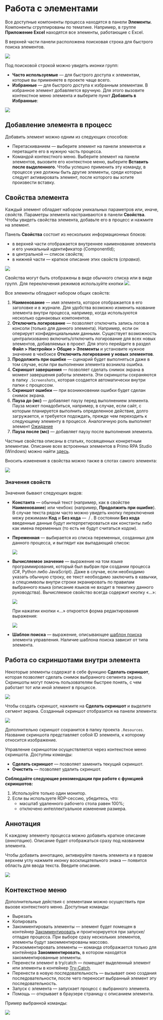 # Работа с элементами

Все доступные компоненты процесса находятся в панели **Элементы**. Компоненты сгруппированы по тематике. Например, в группе **Приложение Excel** находятся все элементы, работающие с Excel.

В верхней части панели расположена поисковая строка для быстрого поиска элементов.

![](<../../.gitbook/assets/image (887).png>)

Под поисковой строкой можно увидеть иконки групп:

* **Часто используемые** — для быстрого доступа к элементам, которые вы применяете в проекте чаще всего.
* **Избранные** — для быстрого доступа к избранным элементам. В избранное элемент добавляется вручную. Для этого вызовите контекстное меню элемента и выберите пункт **Добавить в Избранные**:

![](<../../.gitbook/assets/image (947).png>)

## Добавление элемента в процесс

Добавить элемент можно одним из следующих способов:
* Перетаскиванием — выберите элемент на панели элементов и перетащите его в нужную часть процесса.
* Командой контекстного меню. Выберите элемент на панели элементов, вызовите его контекстное меню, выберите **Вставить после выделенного**. Чтобы успешно применить эту команду, в процессе уже должны быть другие элементы, среди которых следует активировать элемент, после которого вы хотите произвести вставку.


## Свойства элемента

Каждый элемент обладает набором уникальных параметров или, иначе, *свойств*. Параметры элемента настраиваются в панели **Свойства**. Чтобы увидеть свойства элемента, добавьте его в процесс и нажмите на элемент.

Панель **Свойства** состоит из нескольких информационных блоков:
* в верхней части отображается внутреннее наименование элемента и его уникальный идентификатор (ComponentId);
* в центральной — список свойств;
* в нижней части — краткое описание этих свойств (*справка*).

![](<../../.gitbook/assets/0 (173).png>)

Свойства могут быть отображены в виде обычного списка или в виде групп. Для переключения режимов используйте кнопки ![](<../../.gitbook/assets/1 (124).png>).

Все элементы обладают набором общих свойств:

1. **Наименование** — имя элемента, которое отображается в его заголовке и в журнале. Для удобства возможно изменить название элемента внутри процесса, например, когда используются несколько одинаковых компонентов.
1. **Отключить логирование** — позволяет отключить запись логов в консоли (только для данного элемента). Например, если он оперирует конфиденциальными данными. Существует возможность централизованно включить/отключить логирование для всех новых элементов, добавляемых в проект. Для этого перейдите в раздел **Файл > Настройки > Общие > Элементы** и установите нужное значение в чекбоксе **Отключить логирование у новых элементов**.
1. **Продолжить при ошибке** — сценарий будет выполняться даже в том случае, если при выполнении элемента возникла ошибка.
1. **Скриншот завершения** — позволяет сделать снимок экрана в момент завершения работы элемента. Эти скриншоты сохраняются в папку `.Screenshots`, которая создается автоматически внутри папки с процессом.
1. **Скриншот ошибки** — при возникновении ошибки будет сделан снимок экрана.
1. **Пауза до (мс)** — добавляет паузу перед выполнением элемента. Пауза может понадобиться, например, в случае, если сайт, с которым планируется выполнить определенное действие, долго загружается, и требуется подождать, прежде чем переходить к следующему элементу в процессе. Аналогичную роль выполняет элемент [Ожидание](https://docs.primo-rpa.ru/primo-rpa/g_elements/el_basic/els_logic/el_logic_wait)
1. **Пауза после (мс)** — добавляет паузу после выполнения элемента.

Частные свойства описаны в статьях, посвященных конкретным элементам. Описание всех встроенных элементов в Primo RPA Studio (Windows) можно найти [здесь](https://docs.primo-rpa.ru/primo-rpa/g_elements/el_basic). 

Вносить изменения в свойства можно также в слотах самого элемента:

![](<../../.gitbook/assets/2 (10).png>)


### Значения свойств

Значения бывают следующих видов:

* **Константа** — обычный текст (например, как в свойстве **Наименование**) или чекбокс (например, **Продолжить при ошибке**). В случае текста рядом часто можно увидеть кнопку переключения межу режимами **Код** и **Без кода** — <img src="../../.gitbook/assets/image (803).png" alt="" data-size="line"> / <img src="../../.gitbook/assets/image (916).png" alt="" data-size="line">. В состоянии **Без кода** введенные данные будут интерпретироваться как константы либо как имена переменных (то есть не будут считаться кодом).
* **Переменная** — выбирается из списка переменных, созданных для данного процесса, и выглядит как выпадающий список:

   ![](<../../.gitbook/assets/3 (7).png>)

* **Вычисляемое значение** — выражение на том языке программирования, который был выбран при создании процесса (C#, Python либо JavaScript). Даже в случае, если необходимо указать обычную строку, ее текст необходимо заключить в кавычки, а спецсимволы внутри строки экранировать по правилам выбранного языка (описание языков не входит в тематику данного руководства). Вычисляемое свойство всегда содержит кнопку «…»:

    ![](<../../.gitbook/assets/4 (5).png>)

    При нажатии кнопки «…» откроется форма редактирования выражения:

    ![](<../../.gitbook/assets/001 (19).png>)
* **Шаблон поиска** — выражение, описывающее [шаблон поиска](https://docs.primo-rpa.ru/primo-rpa/primo-studio/process/searchpatterns) элемента управления. Наличие шаблона поиска зависит от типа элемента.

## Работа со скриншотами внутри элемента

Некоторые элементы содержат в себе функцию **Сделать скриншот**, которая позволяет сделать снимок выбранного сегмента экрана. Скриншоты могут помочь пользователям быстрее понять, с чем работает тот или иной элемент в процессе.

![](<../../.gitbook/assets/6 (7).png>)

Чтобы создать скриншот, нажмите на **Сделать скриншот** и выделите сегмент экрана. Созданный скриншот отобразится на панели элемента:

![](<../../.gitbook/assets/7 (1).png>)

Дополнительно скриншот сохранится в папку проекта `.Resources`. Название скриншота представляет собой ID элемента, к которому относится изображение.
 
Управление скриншотом осуществляется через контекстное меню скриншота. Доступны команды:
* **Сделать скриншот** — позволяет заменить текущий скриншот.
* **Очистить** — позволяет удалить скриншот.

**Соблюдайте следующие рекомендации при работе с функцией скриншотов:**
1. Используйте только один монитор. 
1. Если вы используете RDP-сессию, убедитесь, что:
   * масштаб удаленного рабочего стола равен 100%;
   * отключено интеллектуальное изменение размера.


## Аннотация

К каждому элементу процесса можно добавить краткое описание (*аннотацию*). Описание будет отображаться сразу под названием элемента. 

Чтобы добавить аннотацию, активируйте панель элемента и в правом верхнем углу нажмите иконку восклицательного знака — появится область для ввода текста. Введите описание.

![](<../../.gitbook/assets/image (845).png>)

## Контекстное меню

Дополнительные действия с элементами можно осуществить при вызове контекстного меню. Доступные команды:
* Вырезать
* Копировать
* Закомментировать элементы — элемент будет помещен в контейнер [Закомментировать](https://docs.primo-rpa.ru/primo-rpa/g_elements/el_basic/els_logic/el_logic_commentout) и проигнорируется при запуске/отладке процесса. При выборе сразу нескольких элементов, элементы будут закомментированы массово.
* Раскомментировать элементы — команда отображается только для контейнера **Закомментировать**, в котором находятся закомментированные элементы.
* Перенести элемент в try/catch — помещает выделенный элемент или элементы в контейнер [Try-Catch](https://docs.primo-rpa.ru/primo-rpa/g_elements/el_basic/els_logic/el_logic_trycatch).
* Перенести в новую последовательность — вызывает окно создания последовательности, после чего переносит выбранный элемент эту последовательность. 
* Запуск с элемента — запускает процесс с выбранного элемента.
* Помощь — открывает в браузере страницу с описанием элемента.

Пример выбранной команды:

![](<../../.gitbook/assets/comment-element-black.png>)





